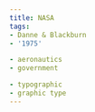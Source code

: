 ```yaml
---
title: NASA
tags:
- Danne & Blackburn
- '1975'

- aeronautics
- government

- typographic
- graphic type
---
```



